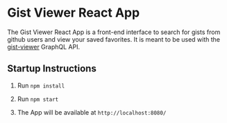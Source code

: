 # Gist Viewer React App

The Gist Viewer React App is a front-end interface to search for gists from github users and view your saved favorites. It is meant to be used with the [gist-viewer](https://github.com/Jwagner347/gist-viewer) GraphQL API.

## Startup Instructions

1. Run `npm install`

2. Run `npm start`

3. The App will be available at `http://localhost:8080/`
